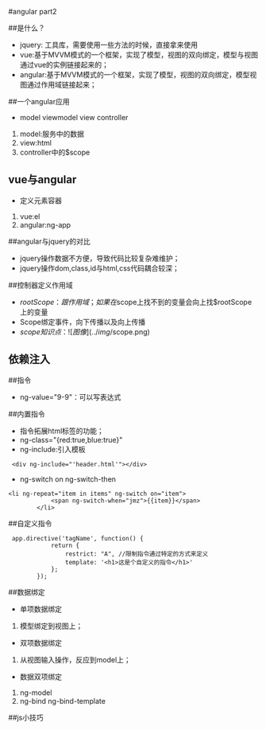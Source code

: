 #angular part2

##是什么？
- jquery: 工具库，需要使用一些方法的时候，直接拿来使用
- vue:基于MVVM模式的一个框架，实现了模型，视图的双向绑定，模型与视图通过vue的实例链接起来的；
- angular:基于MVVM模式的一个框架，实现了模型，视图的双向绑定，模型视图通过作用域链接起来；

##一个angular应用
- model viewmodel view controller
1. model:服务中的数据
2. view:html
3. controller中的$scope


## vue与angular
- 定义元素容器
1. vue:el
2. angular:ng-app

##angular与jquery的对比
- jquery操作数据不方便，导致代码比较复杂难维护；
- jquery操作dom,class,id与html,css代码耦合较深；

##控制器定义作用域
- $rootScope：跟作用域；如果在$scope上找不到的变量会向上找$rootScope上的变量
- Scope绑定事件，向下传播以及向上传播
- $scope知识点：
![图像](../img/$scope.png)

## 依赖注入


##指令
- ng-value="9-9"：可以写表达式

##内置指令
- 指令拓展html标签的功能；
- ng-class="{red:true,blue:true}"
- ng-include:引入模板
```
 <div ng-include="'header.html'"></div>
```
- ng-switch on ng-switch-then
```
<li ng-repeat="item in items" ng-switch on="item">
            <span ng-switch-when="jmz">{{item}}</span>
        </li>
```

##自定义指令
```
 app.directive('tagName', function() {
            return {
                restrict: "A", //限制指令通过特定的方式来定义
                template: '<h1>这是个自定义的指令</h1>'
            };
        });
```

##数据绑定
- 单项数据绑定
1. 模型绑定到视图上；

- 双项数据绑定
1. 从视图输入操作，反应到model上；

- 数据双项绑定
1. ng-model
2. ng-bind ng-bind-template


##js小技巧

